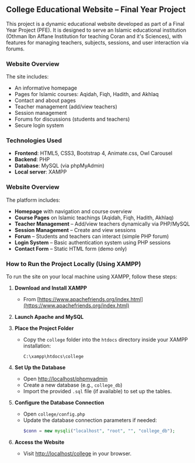 ## College Educational Website – Final Year Project

This project is a dynamic educational website developed as part of a Final Year Project (PFE). It is designed to serve an Islamic educational institution (Othman Ibn Affane Institution for teaching Coran and it's Sciences), with features for managing teachers, subjects, sessions, and user interaction via forums.

###  Website Overview

The site includes:
- An informative homepage
- Pages for Islamic courses: Aqidah, Fiqh, Hadith, and Akhlaq
- Contact and about pages
- Teacher management (add/view teachers)
- Session management
- Forums for discussions (students and teachers)
- Secure login system

###  Technologies Used

- **Frontend**: HTML5, CSS3, Bootstrap 4, Animate.css, Owl Carousel
- **Backend**: PHP
- **Database**: MySQL (via phpMyAdmin)
- **Local server**: XAMPP

###  Website Overview

The platform includes:

-  **Homepage** with navigation and course overview
-  **Course Pages** on Islamic teachings (Aqidah, Fiqh, Hadith, Akhlaq)
-  **Teacher Management** – Add/view teachers dynamically via PHP/MySQL
-  **Session Management** – Create and view sessions
-  **Forum** – Students and teachers can interact (simple PHP forum)
-  **Login System** – Basic authentication system using PHP sessions
-  **Contact Form** – Static HTML form (demo only)


###  How to Run the Project Locally (Using XAMPP)

To run the site on your local machine using XAMPP, follow these steps:

1. **Download and Install XAMPP**
   - From [https://www.apachefriends.org/index.html](https://www.apachefriends.org/index.html)

2. **Launch Apache and MySQL**

3. **Place the Project Folder**
   - Copy the `college` folder into the `htdocs` directory inside your XAMPP installation:
     ```
     C:\xampp\htdocs\college
     ```

4. **Set Up the Database**
   - Open [http://localhost/phpmyadmin](http://localhost/phpmyadmin)
   - Create a new database (e.g., `college_db`)
   - Import the provided `.sql` file (if available) to set up the tables.

5. **Configure the Database Connection**
   - Open `college/config.php`
   - Update the database connection parameters if needed:
     ```php
     $conn = new mysqli("localhost", "root", "", "college_db");
     ```

6. **Access the Website**
   - Visit [http://localhost/college](http://localhost/college) in your browser.




